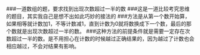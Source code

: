 ###一道数组的题，要求找到出现次数超过一半的数
###这是一道比较考究思维的题目，其实我自己是想不出如此巧妙的接法的
###方法是从第一个数开始算，如果相等就计数加1，不等计数减1，直到计数为0就将数换成下一个数，最后的那个数就是出现次数超过一半的数。
###这种方法的前提条件就是需要一定存在次数超过一半的数。是不用担心在计数的时候越过正确结果的，因为越过了计数也会相应越过，不会对结果有影响。
